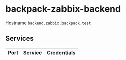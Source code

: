 # backpack-zabbix-backend

Hostname `backend.zabbix.backpack.test`

## Services

| Port | Service | Credentials
| ---: | ------- | -----------
